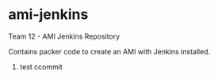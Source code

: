 # ami-jenkins

Team 12 - AMI Jenkins Repository

Contains packer code to create an AMI with Jenkins installed.
1. test ccommit 
